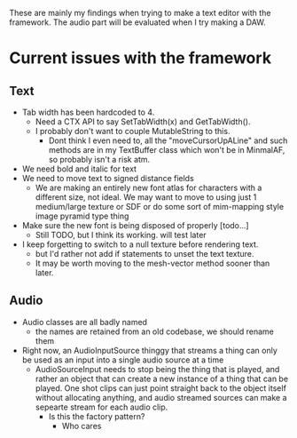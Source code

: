 These are mainly my findings when trying to make a text editor with the framework.
The audio part will be evaluated when I try making a DAW.

# Current issues with the framework

## Text
- Tab width has been hardcoded to 4. 
    - Need a CTX API to say SetTabWidth(x) and GetTabWidth(). 
    - I probably don't want to couple MutableString to this. 
        - Dont think I even need to, all the "moveCursorUpALine" and such methods are in my TextBuffer class which won't be in MinmalAF, so probably isn't a risk atm.
- We need bold and italic for text
- We need to move text to signed distance fields
    - We are making an entirely new font atlas for characters with a different size, not ideal. 
    We may want to move to using just 1 medium/large texture or SDF or do some sort of mim-mapping style image pyramid type thing
- Make sure the new font is being disposed of properly [todo...]
    - Still TODO, but I think its working. will test later
- I keep forgetting to switch to a null texture before rendering text.
    - but I'd rather not add if statements to unset the text texture. 
    - It may be worth moving to the mesh-vector method sooner than later.


## Audio
- Audio classes are all badly named
    - the names are retained from an old codebase, we should rename them
- Right now, an AudioInputSource thinggy that streams a thing can only be used as an input into a single audio source at a time
    - AudioSourceInput needs to stop being the thing that is played, and rather an object that can create a new instance of a thing that can be played. One shot clips can just point straight back to the object itself without allocating anything, and audio streamed sources can make a sepearte stream for each audio clip. 
        - Is this the factory pattern? 
            - Who cares

